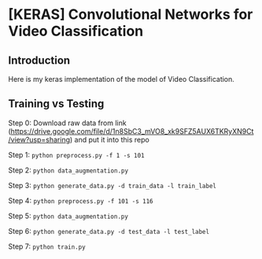 # [KERAS] Convolutional Networks for Video Classification

## Introduction

Here is my keras implementation of the model of Video Classification. 


## Training vs Testing
Step 0: Download raw data from link (https://drive.google.com/file/d/1n8SbC3_mVO8_xk9SFZ5AUX6TKRyXN9Ct/view?usp=sharing) and put it into this repo

Step 1: ```python preprocess.py -f 1 -s 101 ```

Step 2: ```python data_augmentation.py ```

Step 3: ```python generate_data.py -d train_data -l train_label ```

Step 4: ```python preprocess.py -f 101 -s 116 ```

Step 5: ```python data_augmentation.py ```

Step 6: ```python generate_data.py -d test_data -l test_label ```

Step 7: ```python train.py ```


